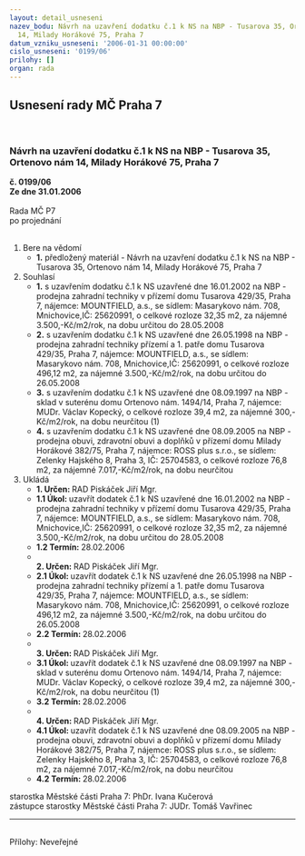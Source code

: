 ```yaml
---
layout: detail_usneseni
nazev_bodu: Návrh na uzavření dodatku č.1 k NS na NBP - Tusarova 35, Ortenovo nám
  14, Milady Horákové 75, Praha 7
datum_vzniku_usneseni: '2006-01-31 00:00:00'
cislo_usneseni: '0199/06'
prilohy: []
organ: rada
---
```

<div id="ucUsn_pList" class="usn">
	<span><h2>Usnesení rady MČ Praha 7 </h2>
<br></span><div class="standBody">
<span><h3>Návrh na uzavření dodatku č.1 k NS na NBP - Tusarova 35, Ortenovo nám 14, Milady Horákové 75, Praha 7</h3></span><div class="center">
		<strong>č. 0199/06</strong><br>
	</div>
<div class="center">
		<strong>Ze dne 31.01.2006</strong><br><br>
	</div>Rada MČ P7<br> po projednání<br><br><ol>
<li>Bere na vědomí<ul><li>
<strong>1.</strong> předložený materiál - Návrh na uzavření dodatku č.1 k NS na NBP - Tusarova 35, Ortenovo nám 14, Milady Horákové 75, Praha 7</li></ul>
</li>
<li>Souhlasí<ul>
<li>
<strong>1.</strong> s uzavřením dodatku č.1 k NS uzavřené dne 16.01.2002 na NBP - prodejna zahradní techniky  v přízemí  domu Tusarova 429/35, Praha 7, nájemce: MOUNTFIELD, a.s., se sídlem: Masarykovo nám. 708, Mnichovice,IČ: 25620991, o celkové rozloze  32,35 m2, za nájemné 3.500,-Kč/m2/rok, na dobu určitou do 28.05.2008   </li>
<li>
<strong>2.</strong> s uzavřením dodatku č.1 k NS uzavřené dne 26.05.1998 na NBP - prodejna zahradní techniky přízemí a 1. patře domu Tusarova 429/35, Praha 7, nájemce: MOUNTFIELD, a.s., se sídlem: Masarykovo nám. 708, Mnichovice,IČ: 25620991, o celkové rozloze 496,12 m2, za nájemné 3.500,-Kč/m2/rok, na dobu určitou do 26.05.2008   </li>
<li>
<strong>3.</strong> s uzavřením dodatku č.1 k NS uzavřené dne 08.09.1997 na NBP - sklad v suterénu domu  Ortenovo nám. 1494/14, Praha 7, nájemce: MUDr. Václav Kopecký, o celkové rozloze 39,4 m2, za nájemné 300,-Kč/m2/rok, na dobu neurčitou (1)  </li>
<li>
<strong>4.</strong> s uzavřením dodatku č.1 k NS uzavřené dne 08.09.2005 na NBP - prodejna obuvi, zdravotní obuvi a doplňků v přízemí domu Milady Horákové 382/75, Praha 7, nájemce: ROSS plus s.r.o., se sídlem: Zelenky Hajského 8, Praha 3, IČ: 25704583, o celkové rozloze 76,8 m2, za nájemné 7.017,-Kč/m2/rok, na dobu neurčitou    </li>
</ul>
</li>
<li>Ukládá<ul>
<li>
<strong>1. Určen: </strong>RAD Piskáček Jiří Mgr.</li>
<li>
<strong>1.1 Úkol: </strong>uzavřít dodatek č.1 k NS uzavřené dne 16.01.2002 na NBP - prodejna zahradní techniky  v přízemí  domu Tusarova 429/35, Praha 7, nájemce: MOUNTFIELD, a.s., se sídlem: Masarykovo nám. 708, Mnichovice,IČ: 25620991, o celkové rozloze  32,35 m2, za nájemné 3.500,-Kč/m2/rok, na dobu určitou do 28.05.2008   </li>
<li>
<strong>1.2 Termín: </strong>28.02.2006</li>
<li>
<strong><br>2. Určen: </strong>RAD Piskáček Jiří Mgr.</li>
<li>
<strong>2.1 Úkol: </strong>uzavřít dodatek č.1 k NS uzavřené dne 26.05.1998 na NBP - prodejna zahradní techniky přízemí a 1. patře domu Tusarova 429/35, Praha 7, nájemce: MOUNTFIELD, a.s., se sídlem: Masarykovo nám. 708, Mnichovice,IČ: 25620991, o celkové rozloze 496,12 m2, za nájemné 3.500,-Kč/m2/rok, na dobu určitou do 26.05.2008   </li>
<li>
<strong>2.2 Termín: </strong>28.02.2006</li>
<li>
<strong><br>3. Určen: </strong>RAD Piskáček Jiří Mgr.</li>
<li>
<strong>3.1 Úkol: </strong>uzavřít dodatek č.1 k NS uzavřené dne 08.09.1997 na NBP - sklad v suterénu domu  Ortenovo nám. 1494/14, Praha 7, nájemce: MUDr. Václav Kopecký, o celkové rozloze 39,4 m2, za nájemné 300,-Kč/m2/rok, na dobu neurčitou (1)  </li>
<li>
<strong>3.2 Termín: </strong>28.02.2006</li>
<li>
<strong><br>4. Určen: </strong>RAD Piskáček Jiří Mgr.</li>
<li>
<strong>4.1 Úkol: </strong>uzavřít dodatek č.1 k NS uzavřené dne 08.09.2005 na NBP - prodejna obuvi, zdravotní obuvi a doplňků v přízemí domu Milady Horákové 382/75, Praha 7, nájemce: ROSS plus s.r.o., se sídlem: Zelenky Hajského 8, Praha 3, IČ: 25704583, o celkové rozloze 76,8 m2, za nájemné 7.017,-Kč/m2/rok, na dobu neurčitou    </li>
<li>
<strong>4.2 Termín: </strong>28.02.2006</li>
</ul>
</li>
</ol>starostka Městské části Praha 7: PhDr. Ivana Kučerová<br>zástupce starostky Městské části Praha 7: JUDr. Tomáš Vavřinec <hr>
<br>Přílohy: Neveřejné</div>
</div>
